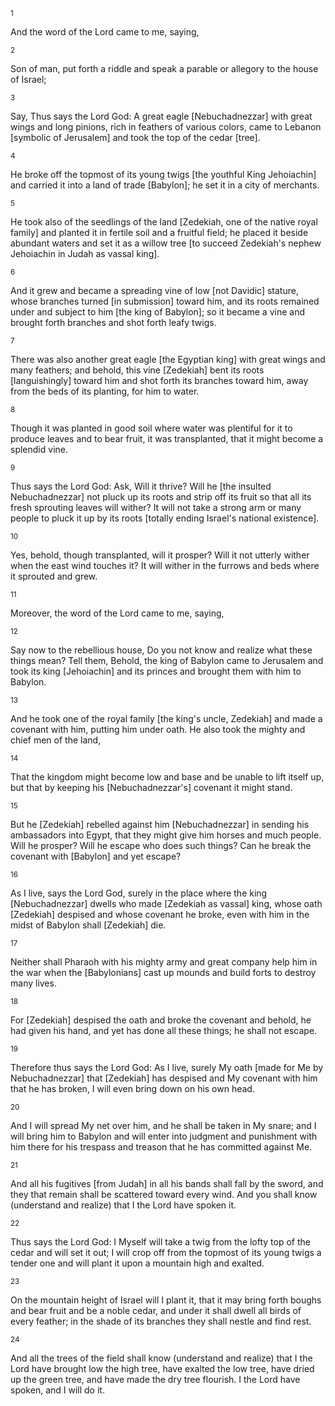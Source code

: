 <sup>1</sup> 

And the word of the Lord came to me, saying, 

<sup>2</sup> 

Son of man, put forth a riddle and speak a parable or allegory to the house of Israel; 

<sup>3</sup> 

Say, Thus says the Lord God: A great eagle [Nebuchadnezzar] with great wings and long pinions, rich in feathers of various colors, came to Lebanon [symbolic of Jerusalem] and took the top of the cedar [tree]. 

<sup>4</sup> 

He broke off the topmost of its young twigs [the youthful King Jehoiachin] and carried it into a land of trade [Babylon]; he set it in a city of merchants. 

<sup>5</sup> 

He took also of the seedlings of the land [Zedekiah, one of the native royal family] and planted it in fertile soil and a fruitful field; he placed it beside abundant waters and set it as a willow tree [to succeed Zedekiah's nephew Jehoiachin in Judah as vassal king]. 

<sup>6</sup> 

And it grew and became a spreading vine of low [not Davidic] stature, whose branches turned [in submission] toward him, and its roots remained under and subject to him [the king of Babylon]; so it became a vine and brought forth branches and shot forth leafy twigs. 

<sup>7</sup> 

There was also another great eagle [the Egyptian king] with great wings and many feathers; and behold, this vine [Zedekiah] bent its roots [languishingly] toward him and shot forth its branches toward him, away from the beds of its planting, for him to water. 

<sup>8</sup> 

Though it was planted in good soil where water was plentiful for it to produce leaves and to bear fruit, it was transplanted, that it might become a splendid vine. 

<sup>9</sup> 

Thus says the Lord God: Ask, Will it thrive? Will he [the insulted Nebuchadnezzar] not pluck up its roots and strip off its fruit so that all its fresh sprouting leaves will wither? It will not take a strong arm or many people to pluck it up by its roots [totally ending Israel's national existence]. 

<sup>10</sup> 

Yes, behold, though transplanted, will it prosper? Will it not utterly wither when the east wind touches it? It will wither in the furrows and beds where it sprouted and grew. 

<sup>11</sup> 

Moreover, the word of the Lord came to me, saying, 

<sup>12</sup> 

Say now to the rebellious house, Do you not know and realize what these things mean? Tell them, Behold, the king of Babylon came to Jerusalem and took its king [Jehoiachin] and its princes and brought them with him to Babylon. 

<sup>13</sup> 

And he took one of the royal family [the king's uncle, Zedekiah] and made a covenant with him, putting him under oath. He also took the mighty and chief men of the land, 

<sup>14</sup> 

That the kingdom might become low and base and be unable to lift itself up, but that by keeping his [Nebuchadnezzar's] covenant it might stand. 

<sup>15</sup> 

But he [Zedekiah] rebelled against him [Nebuchadnezzar] in sending his ambassadors into Egypt, that they might give him horses and much people. Will he prosper? Will he escape who does such things? Can he break the covenant with [Babylon] and yet escape? 

<sup>16</sup> 

As I live, says the Lord God, surely in the place where the king [Nebuchadnezzar] dwells who made [Zedekiah as vassal] king, whose oath [Zedekiah] despised and whose covenant he broke, even with him in the midst of Babylon shall [Zedekiah] die. 

<sup>17</sup> 

Neither shall Pharaoh with his mighty army and great company help him in the war when the [Babylonians] cast up mounds and build forts to destroy many lives. 

<sup>18</sup> 

For [Zedekiah] despised the oath and broke the covenant and behold, he had given his hand, and yet has done all these things; he shall not escape. 

<sup>19</sup> 

Therefore thus says the Lord God: As I live, surely My oath [made for Me by Nebuchadnezzar] that [Zedekiah] has despised and My covenant with him that he has broken, I will even bring down on his own head. 

<sup>20</sup> 

And I will spread My net over him, and he shall be taken in My snare; and I will bring him to Babylon and will enter into judgment and punishment with him there for his trespass and treason that he has committed against Me. 

<sup>21</sup> 

And all his fugitives [from Judah] in all his bands shall fall by the sword, and they that remain shall be scattered toward every wind. And you shall know (understand and realize) that I the Lord have spoken it. 

<sup>22</sup> 

Thus says the Lord God: I Myself will take a twig from the lofty top of the cedar and will set it out; I will crop off from the topmost of its young twigs a tender one and will plant it upon a mountain high and exalted. 

<sup>23</sup> 

On the mountain height of Israel will I plant it, that it may bring forth boughs and bear fruit and be a noble cedar, and under it shall dwell all birds of every feather; in the shade of its branches they shall nestle and find rest. 

<sup>24</sup> 

And all the trees of the field shall know (understand and realize) that I the Lord have brought low the high tree, have exalted the low tree, have dried up the green tree, and have made the dry tree flourish. I the Lord have spoken, and I will do it.